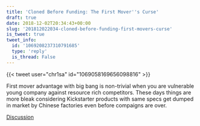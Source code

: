 ```yaml
---
title: 'Cloned Before Funding: The First Mover''s Curse'
draft: true
date: 2018-12-02T20:34:43+00:00
slug: '201812022034-cloned-before-funding-first-movers-curse'
is_tweet: true
tweet_info:
  id: '1069208237310791685'
  type: 'reply'
  is_thread: False
---
```




{{< tweet user="chr1sa" id="1069058169656098816" >}}

First mover advantage with big bang is non-trivial when you are vulnerable young company against resource rich competitors. These days things are more bleak considering Kickstarter products with same specs get dumped in market by Chinese factories even before compaigns are over.

[Discussion](https://x.com/sytelus/status/1069208237310791685)
